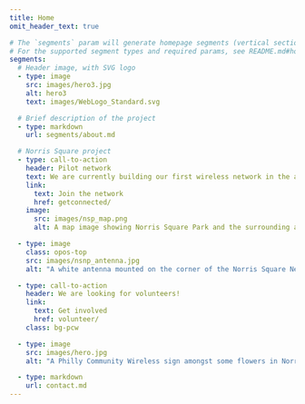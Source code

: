 ```yaml
---
title: Home
omit_header_text: true

# The `segments` param will generate homepage segments (vertical sections).
# For the supported segment types and required params, see README.md#homepage-segments
segments:
  # Header image, with SVG logo
  - type: image
    src: images/hero3.jpg
    alt: hero3
    text: images/WebLogo_Standard.svg

  # Brief description of the project
  - type: markdown
    url: segments/about.md

  # Norris Square project
  - type: call-to-action
    header: Pilot network
    text: We are currently building our first wireless network in the area around <i class="fa fa-map-marker"></i> [Norris Square Park](https://goo.gl/maps/e4dJb3ghqgnNP53e8). If you live there, you can either get connected or host an antenna to connect your neighbors. 
    link:
      text: Join the network
      href: getconnected/
    image: 
      src: images/nsp_map.png
      alt: A map image showing Norris Square Park and the surrounding area.

  - type: image
    class: opos-top
    src: images/nsnp_antenna.jpg
    alt: "A white antenna mounted on the corner of the Norris Square Neighborhood Project building"

  - type: call-to-action
    header: We are looking for volunteers!
    link: 
      text: Get involved
      href: volunteer/
    class: bg-pcw

  - type: image
    src: images/hero.jpg
    alt: "A Philly Community Wireless sign amongst some flowers in Norris Square Park"

  - type: markdown
    url: contact.md
---
```

